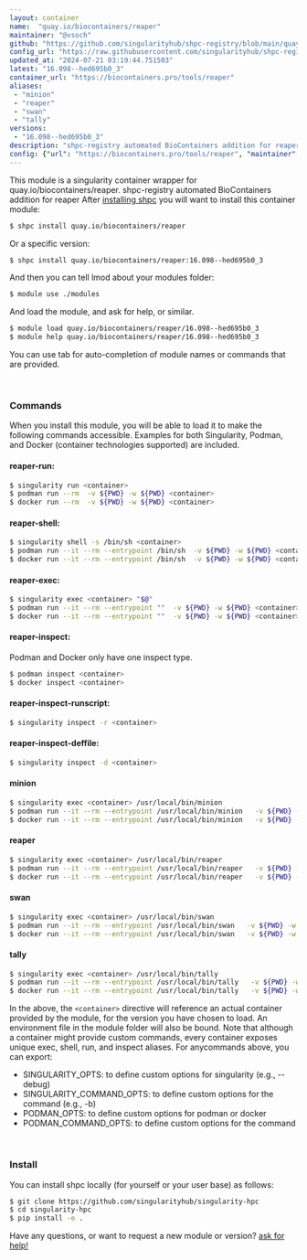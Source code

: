 ```yaml
---
layout: container
name:  "quay.io/biocontainers/reaper"
maintainer: "@vsoch"
github: "https://github.com/singularityhub/shpc-registry/blob/main/quay.io/biocontainers/reaper/container.yaml"
config_url: "https://raw.githubusercontent.com/singularityhub/shpc-registry/main/quay.io/biocontainers/reaper/container.yaml"
updated_at: "2024-07-21 03:19:44.751503"
latest: "16.098--hed695b0_3"
container_url: "https://biocontainers.pro/tools/reaper"
aliases:
 - "minion"
 - "reaper"
 - "swan"
 - "tally"
versions:
 - "16.098--hed695b0_3"
description: "shpc-registry automated BioContainers addition for reaper"
config: {"url": "https://biocontainers.pro/tools/reaper", "maintainer": "@vsoch", "description": "shpc-registry automated BioContainers addition for reaper", "latest": {"16.098--hed695b0_3": "sha256:3e3d06f406ea8de6182f20f2b9e217872174657488fdbc079167fe669d068d80"}, "tags": {"16.098--hed695b0_3": "sha256:3e3d06f406ea8de6182f20f2b9e217872174657488fdbc079167fe669d068d80"}, "docker": "quay.io/biocontainers/reaper", "aliases": {"minion": "/usr/local/bin/minion", "reaper": "/usr/local/bin/reaper", "swan": "/usr/local/bin/swan", "tally": "/usr/local/bin/tally"}}
---
```


This module is a singularity container wrapper for quay.io/biocontainers/reaper.
shpc-registry automated BioContainers addition for reaper
After [installing shpc](#install) you will want to install this container module:


```bash
$ shpc install quay.io/biocontainers/reaper
```

Or a specific version:

```bash
$ shpc install quay.io/biocontainers/reaper:16.098--hed695b0_3
```

And then you can tell lmod about your modules folder:

```bash
$ module use ./modules
```

And load the module, and ask for help, or similar.

```bash
$ module load quay.io/biocontainers/reaper/16.098--hed695b0_3
$ module help quay.io/biocontainers/reaper/16.098--hed695b0_3
```

You can use tab for auto-completion of module names or commands that are provided.

<br>

### Commands

When you install this module, you will be able to load it to make the following commands accessible.
Examples for both Singularity, Podman, and Docker (container technologies supported) are included.

#### reaper-run:

```bash
$ singularity run <container>
$ podman run --rm  -v ${PWD} -w ${PWD} <container>
$ docker run --rm  -v ${PWD} -w ${PWD} <container>
```

#### reaper-shell:

```bash
$ singularity shell -s /bin/sh <container>
$ podman run --it --rm --entrypoint /bin/sh  -v ${PWD} -w ${PWD} <container>
$ docker run --it --rm --entrypoint /bin/sh  -v ${PWD} -w ${PWD} <container>
```

#### reaper-exec:

```bash
$ singularity exec <container> "$@"
$ podman run --it --rm --entrypoint ""  -v ${PWD} -w ${PWD} <container> "$@"
$ docker run --it --rm --entrypoint ""  -v ${PWD} -w ${PWD} <container> "$@"
```

#### reaper-inspect:

Podman and Docker only have one inspect type.

```bash
$ podman inspect <container>
$ docker inspect <container>
```

#### reaper-inspect-runscript:

```bash
$ singularity inspect -r <container>
```

#### reaper-inspect-deffile:

```bash
$ singularity inspect -d <container>
```


#### minion

```bash
$ singularity exec <container> /usr/local/bin/minion
$ podman run --it --rm --entrypoint /usr/local/bin/minion   -v ${PWD} -w ${PWD} <container> -c " $@"
$ docker run --it --rm --entrypoint /usr/local/bin/minion   -v ${PWD} -w ${PWD} <container> -c " $@"
```


#### reaper

```bash
$ singularity exec <container> /usr/local/bin/reaper
$ podman run --it --rm --entrypoint /usr/local/bin/reaper   -v ${PWD} -w ${PWD} <container> -c " $@"
$ docker run --it --rm --entrypoint /usr/local/bin/reaper   -v ${PWD} -w ${PWD} <container> -c " $@"
```


#### swan

```bash
$ singularity exec <container> /usr/local/bin/swan
$ podman run --it --rm --entrypoint /usr/local/bin/swan   -v ${PWD} -w ${PWD} <container> -c " $@"
$ docker run --it --rm --entrypoint /usr/local/bin/swan   -v ${PWD} -w ${PWD} <container> -c " $@"
```


#### tally

```bash
$ singularity exec <container> /usr/local/bin/tally
$ podman run --it --rm --entrypoint /usr/local/bin/tally   -v ${PWD} -w ${PWD} <container> -c " $@"
$ docker run --it --rm --entrypoint /usr/local/bin/tally   -v ${PWD} -w ${PWD} <container> -c " $@"
```



In the above, the `<container>` directive will reference an actual container provided
by the module, for the version you have chosen to load. An environment file in the
module folder will also be bound. Note that although a container
might provide custom commands, every container exposes unique exec, shell, run, and
inspect aliases. For anycommands above, you can export:

 - SINGULARITY_OPTS: to define custom options for singularity (e.g., --debug)
 - SINGULARITY_COMMAND_OPTS: to define custom options for the command (e.g., -b)
 - PODMAN_OPTS: to define custom options for podman or docker
 - PODMAN_COMMAND_OPTS: to define custom options for the command

<br>

### Install

You can install shpc locally (for yourself or your user base) as follows:

```bash
$ git clone https://github.com/singularityhub/singularity-hpc
$ cd singularity-hpc
$ pip install -e .
```

Have any questions, or want to request a new module or version? [ask for help!](https://github.com/singularityhub/singularity-hpc/issues)
